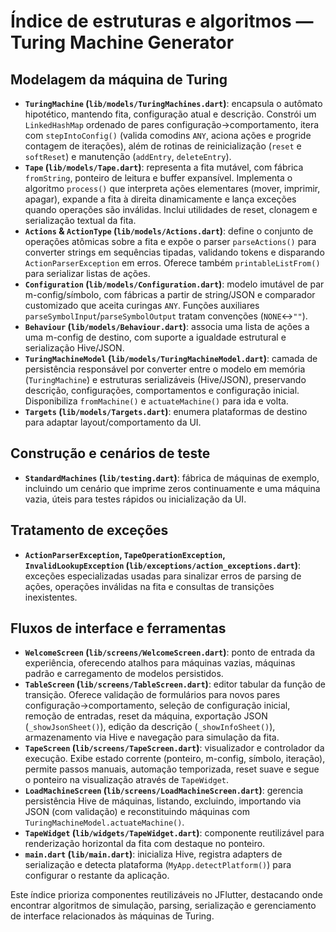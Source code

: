 # Índice de estruturas e algoritmos — Turing Machine Generator

## Modelagem da máquina de Turing
- **`TuringMachine` (`lib/models/TuringMachines.dart`)**: encapsula o autômato hipotético, mantendo fita, configuração atual e descrição. Constrói um `LinkedHashMap` ordenado de pares configuração→comportamento, itera com `stepIntoConfig()` (valida comodins `ANY`, aciona ações e progride contagem de iterações), além de rotinas de reinicialização (`reset` e `softReset`) e manutenção (`addEntry`, `deleteEntry`).
- **`Tape` (`lib/models/Tape.dart`)**: representa a fita mutável, com fábrica `fromString`, ponteiro de leitura e buffer expansível. Implementa o algoritmo `process()` que interpreta ações elementares (mover, imprimir, apagar), expande a fita à direita dinamicamente e lança exceções quando operações são inválidas. Inclui utilidades de reset, clonagem e serialização textual da fita.
- **`Actions` & `ActionType` (`lib/models/Actions.dart`)**: define o conjunto de operações atômicas sobre a fita e expõe o parser `parseActions()` para converter strings em sequências tipadas, validando tokens e disparando `ActionParserException` em erros. Oferece também `printableListFrom()` para serializar listas de ações.
- **`Configuration` (`lib/models/Configuration.dart`)**: modelo imutável de par m-config/símbolo, com fábricas a partir de string/JSON e comparador customizado que aceita curingas `ANY`. Funções auxiliares `parseSymbolInput`/`parseSymbolOutput` tratam convenções (`NONE`↔`""`).
- **`Behaviour` (`lib/models/Behaviour.dart`)**: associa uma lista de ações a uma m-config de destino, com suporte a igualdade estrutural e serialização Hive/JSON.
- **`TuringMachineModel` (`lib/models/TuringMachineModel.dart`)**: camada de persistência responsável por converter entre o modelo em memória (`TuringMachine`) e estruturas serializáveis (Hive/JSON), preservando descrição, configurações, comportamentos e configuração inicial. Disponibiliza `fromMachine()` e `actuateMachine()` para ida e volta.
- **`Targets` (`lib/models/Targets.dart`)**: enumera plataformas de destino para adaptar layout/comportamento da UI.

## Construção e cenários de teste
- **`StandardMachines` (`lib/testing.dart`)**: fábrica de máquinas de exemplo, incluindo um cenário que imprime zeros continuamente e uma máquina vazia, úteis para testes rápidos ou inicialização da UI.

## Tratamento de exceções
- **`ActionParserException`, `TapeOperationException`, `InvalidLookupException` (`lib/exceptions/action_exceptions.dart`)**: exceções especializadas usadas para sinalizar erros de parsing de ações, operações inválidas na fita e consultas de transições inexistentes.

## Fluxos de interface e ferramentas
- **`WelcomeScreen` (`lib/screens/WelcomeScreen.dart`)**: ponto de entrada da experiência, oferecendo atalhos para máquinas vazias, máquinas padrão e carregamento de modelos persistidos.
- **`TableScreen` (`lib/screens/TableScreen.dart`)**: editor tabular da função de transição. Oferece validação de formulários para novos pares configuração→comportamento, seleção de configuração inicial, remoção de entradas, reset da máquina, exportação JSON (`_showJsonSheet()`), edição da descrição (`_showInfoSheet()`), armazenamento via Hive e navegação para simulação da fita.
- **`TapeScreen` (`lib/screens/TapeScreen.dart`)**: visualizador e controlador da execução. Exibe estado corrente (ponteiro, m-config, símbolo, iteração), permite passos manuais, automação temporizada, reset suave e segue o ponteiro na visualização através de `TapeWidget`.
- **`LoadMachineScreen` (`lib/screens/LoadMachineScreen.dart`)**: gerencia persistência Hive de máquinas, listando, excluindo, importando via JSON (com validação) e reconstituindo máquinas com `TuringMachineModel.actuateMachine()`.
- **`TapeWidget` (`lib/widgets/TapeWidget.dart`)**: componente reutilizável para renderização horizontal da fita com destaque no ponteiro.
- **`main.dart` (`lib/main.dart`)**: inicializa Hive, registra adapters de serialização e detecta plataforma (`MyApp.detectPlatform()`) para configurar o restante da aplicação.

Este índice prioriza componentes reutilizáveis no JFlutter, destacando onde encontrar algoritmos de simulação, parsing, serialização e gerenciamento de interface relacionados às máquinas de Turing.

